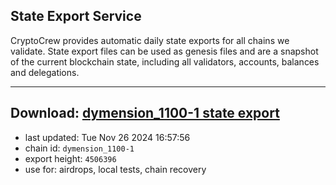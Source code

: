 ## State Export Service
CryptoCrew provides automatic daily state exports for all chains we validate. State export files can be used as genesis files and are a snapshot of the current blockchain state, including all validators, accounts, balances and delegations.

---
**Download: [dymension_1100-1 state export](https://dl-eu2.ccvalidators.com/SERVICE/dymension/dymension_1100-1_export_4506396.json)**
---

- last updated: Tue Nov 26 2024 16:57:56
- chain id: `dymension_1100-1`
- export height: `4506396`
- use for: airdrops, local tests, chain recovery

